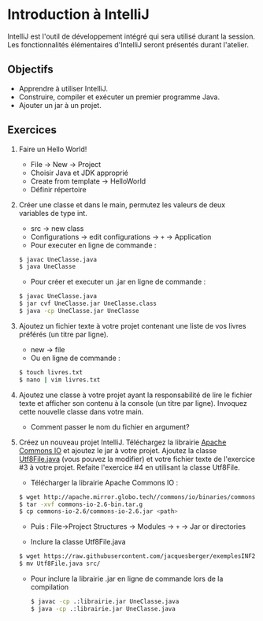 Introduction à IntelliJ
=======================

IntelliJ est l'outil de développement intégré qui sera utilisé durant la
session. Les fonctionnalités élémentaires d'IntelliJ seront présentés durant
l'atelier.

Objectifs
---------

* Apprendre à utiliser IntelliJ.
* Construire, compiler et exécuter un premier programme Java.
* Ajouter un jar à un projet.

Exercices
---------

1. Faire un Hello World!

    * File -> New -> Project
    * Choisir Java et JDK approprié
    * Create from template -> HelloWorld
    * Définir répertoire

2. Créer une classe et dans le main, permutez les valeurs de deux variables de type int.

    * src -> new class
    * Configurations -> edit configurations -> `+` -> Application
    * Pour executer en ligne de commande : 

    ```sh
    $ javac UneClasse.java
    $ java UneClasse
    ```
    * Pour créer et executer un .jar en ligne de commande : 

    ```sh
    $ javac UneClasse.java
    $ jar cvf UneClasse.jar UneClasse.class
    $ java -cp UneClasse.jar UneClasse
    ```

3. Ajoutez un fichier texte à votre projet contenant une liste de vos livres
   préférés (un titre par ligne).

    * new -> file
    * Ou en ligne de commande :

    ```sh
    $ touch livres.txt
    $ nano | vim livres.txt
    ```

4. Ajoutez une classe à votre projet ayant la responsabilité de lire le fichier
   texte et afficher son contenu à la console (un titre par ligne). Invoquez
   cette nouvelle classe dans votre main. 

    * Comment passer le nom du fichier en argument?

5. Créez un nouveau projet IntelliJ. Téléchargez la librairie [Apache Commons IO](https://commons.apache.org/proper/commons-io/download_io.cgi)
   et ajoutez le jar à votre projet. Ajoutez la classe
   [Utf8File.java](Utf8File.java) (vous pouvez la modifier) et votre fichier
   texte de l'exercice #3 à votre projet. Refaite l'exercice #4 en utilisant la
   classe Utf8File.

   * Télécharger la librairie Apache Commons IO : 
   
    ```sh
    $ wget http://apache.mirror.globo.tech//commons/io/binaries/commons-io-2.6-bin.tar.gz
    $ tar -xvf commons-io-2.6-bin.tar.g
    $ cp commons-io-2.6/commons-io-2.6.jar <path>
    ```

   * Puis : File->Project Structures -> Modules -> `+` -> Jar or directories


   * Inclure la classe Utf8File.java

    ```sh 
    $ wget https://raw.githubusercontent.com/jacquesberger/exemplesINF2050/master/ateliers/IntelliJ/Utf8File.java
    $ mv Utf8File.java src/
    ```

   * Pour inclure la librairie .jar en ligne de commande lors de la compilation 

       ```sh
       $ javac -cp .:librairie.jar UneClasse.java
       $ java -cp .:librairie.jar UneClasse.java
       ```
